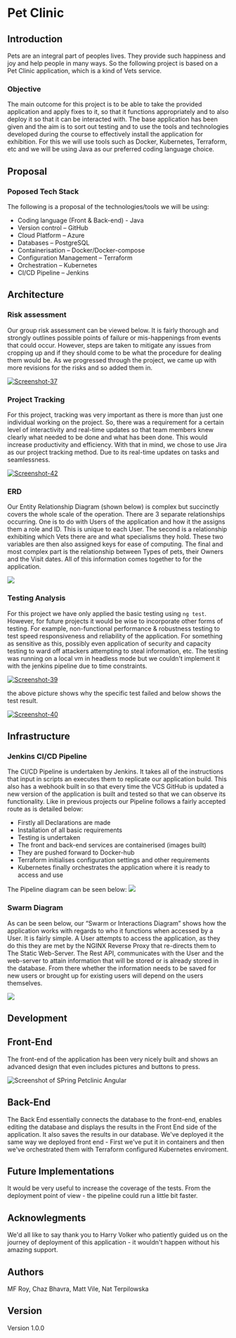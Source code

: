 # Pet Clinic

## Introduction
Pets are an integral part of peoples lives. They provide such happiness and joy and help people in many ways. So the following project is based on a Pet Clinic application, which is a kind of Vets service. 

### Objective
The main outcome for this project is to be able to take the provided application and apply fixes to it, so that it functions appropriately and to also deploy it so that it can be interacted with. The base application has been given and the aim is to sort out testing and to use the tools and technologies developed during the course to effectively install the application for exhibition. For this we will use tools such as Docker, Kubernetes, Terraform, etc and we will be using Java as our preferred coding language choice.


## Proposal

### Poposed Tech Stack

The following is a proposal of the technologies/tools we will be using:

- Coding language (Front & Back-end) - Java 
- Version control – GitHub
- Cloud Platform – Azure 
- Databases – PostgreSQL
- Containerisation – Docker/Docker-compose 
- Configuration Management – Terraform 
- Orchestration – Kubernetes 
- CI/CD Pipeline – Jenkins 

## Architecture

### Risk assessment
Our group risk assessment can be viewed below. It is fairly thorough and strongly outlines possible points of failure or mis-happenings from events that could occur. However, steps are taken to mitigate any issues from cropping up and if they should come to be what the procedure for dealing them would be. As we progressed through the project, we came up with more revisions for the risks and so added them in. 

<a href="https://ibb.co/yknbBcC"><img src="https://i.ibb.co/DMDSgHF/Screenshot-37.png" alt="Screenshot-37" border="0"></a> 

### Project Tracking
For this project, tracking was very important as there is more than just one individual working on the project. So, there was a requirement for a certain level of interactivity and real-time updates so that team members knew clearly what needed to be done and what has been done.  This would increase productivity and efficiency. With that in mind, we chose to use Jira as our project tracking method. Due to its real-time updates on tasks and seamlessness. 

<a href="https://ibb.co/0D5TyRR"><img src="https://i.ibb.co/C1LgK33/Screenshot-42.png" alt="Screenshot-42" border="0"></a>

### ERD
Our Entity Relationship Diagram (shown below) is complex but succinctly covers the whole scale of the operation. There are 3 separate relationships occurring. One is to do with Users of the application and how it the assigns them a role and ID. This is unique to each User. The second is a relationship exhibiting which Vets there are and what specialisms they hold. These two variables are then also assigned keys for ease of computing. The final and most complex part is the relationship between Types of pets, their Owners and the Visit dates. All of this information comes together to for the application. 

![](https://github.com/NatTerpilowska/PetClinic/raw/main/spring-petclinic-rest/petclinic-ermodel.png)

### Testing Analysis 
For this project we have only applied the basic testing using `ng test`. However, for future projects it would be wise to incorporate other forms of testing. For example, non-functional performance & robustness testing to test speed responsiveness and reliability of the application. For something as sensitive as this, possibly even application of security and capacity testing to ward off attackers attempting to steal information, etc. The testing was running on a local vm in headless mode but we couldn't implement it with the jenkins pipeline due to time constraints.

<a href="https://ibb.co/QdSrpY3"><img src="https://i.ibb.co/vYyZVL6/Screenshot-39.png" alt="Screenshot-39" border="0"></a>

the above picture shows why the specific test failed and below shows the test result. 

<a href="https://ibb.co/drntD0s"><img src="https://i.ibb.co/1LHMTfY/Screenshot-40.png" alt="Screenshot-40" border="0" /></a>

## Infrastructure

### Jenkins CI/CD Pipeline
The CI/CD Pipeline is undertaken by Jenkins. It takes all of the instructions that input in scripts an executes them to replicate our application build. This also has a webhook built in so that every time the VCS GitHub is updated a new version of the application is built and tested so that we can observe its functionality. Like in previous projects our Pipeline follows a fairly accepted route as is detailed below: 

- Firstly all Declarations are made
- Installation of all basic requirements
- Testing is undertaken 
- The front and back-end services are containerised (images built)
- They are pushed forward to Docker-hub 
- Terraform initialises configuration settings and other requirements
- Kubernetes finally orchestrates the application where it is ready to access and use

The Pipeline diagram can be seen below: 
![](https://i.imgur.com/g39ztGh.png)

### Swarm Diagram
As can be seen below, our “Swarm or Interactions Diagram” shows how the application works with regards to who it functions when accessed by a User. It is fairly simple. A User attempts to access the application, as they do this they are met by the NGINX Reverse Proxy that re-directs them to The Static Web-Server. The Rest API, communicates with the User and the web-server to attain information that will be stored or is already stored in the database. From there whether the information needs to be saved for new users or brought up for existing users will depend on the users themselves. 

![](https://i.imgur.com/O3GN00D.png)

## Development

## Front-End
The front-end of the application has been very nicely built and shows an advanced design that even includes pictures and buttons to press.

![Screenshot of SPring Petclinic Angular](https://cloud.githubusercontent.com/assets/838318/23263243/f4509c4a-f9dd-11e6-951b-69d0ef72d8bd.png)

## Back-End
The Back End essentially connects the database to the front-end, enables editing the database and displays the results in the Front End side of the application. It also saves the results in our database.
We've deployed it the same way we deployed front end - First we've put it in containers and then we've orchestrated them with Terraform configured Kubernetes enviroment.

## Future Implementations
It would be very useful to increase the coverage of the tests.
From the deployment point of view - the pipeline could run a little bit faster.

## Acknowlegments
We'd all like to say thank you to Harry Volker who patiently guided us on the journey of deployment of this application - it wouldn't happen without his amazing support.

## Authors
MF Roy, Chaz Bhavra, Matt Vile, Nat Terpilowska

## Version
Version 1.0.0
